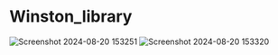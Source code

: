 # Winston_library
![Screenshot 2024-08-20 153251](https://github.com/user-attachments/assets/f760e560-9399-4f3e-8b64-1040ae759aae)
![Screenshot 2024-08-20 153320](https://github.com/user-attachments/assets/8ad16c66-867f-4497-a30e-811284a7083e)
